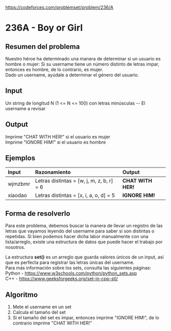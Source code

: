 https://codeforces.com/problemset/problem/236/A

# 236A - Boy or Girl

## Resumen del problema
Nuestro héroe ha determinado una manera de determinar si un usuario es hombre o mujer: Si su username tiene un número distinto de letras impar, entonces es hombre, de lo contrario, es mujer. \
Dado un username, ayúdale a determinar el género del usuario.

## Input
Un string de longitud N (1 <= N <= 100) con letras minúsculas -- El username a revisar

## Output
Imprime "CHAT WITH HER!" si el usuario es mujer \
Imprime "IGNORE HIM!" si el usuario es hombre

## Ejemplos
| Input     | Razonamiento                              | Output                |
| :-------- | :---------------------------------------  | :-------------------- |
| wjmzbmr   | Letras distintas = [w, j, m, z, b, r] = 6 | **CHAT WITH HER!**    |
| xiaodao   | Letras distintas = [x, i, a, o, d] = 5    | **IGNORE HIM!**       |

## Forma de resolverlo
Para este problema, debemos buscar la manera de llevar un registro de las letras que vayamos leyendo del username para saber si son distintas o repetidas. Si bien podemos hacer dicha labor manualmente con una lista/arreglo, existe una estructura de datos que puede hacer el trabajo por nosotros.

La estructura **set()** es un arreglo que guarda valores únicos de un input, así que es perfecta para registrar las letras únicas del username. \
Para más información sobre los sets, consulta las siguientes páginas: \
Python - https://www.w3schools.com/python/python_sets.asp \
C++ - https://www.geeksforgeeks.org/set-in-cpp-stl/

## Algoritmo
1) Mete el username en un set 
2) Calcula el tamaño del set 
3) Si el tamaño del set es impar, entonces imprime "IGNORE HIM!", de lo contrario imprime "CHAT WITH HER!"
